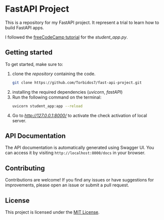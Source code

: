 # FastAPI Project

This is a repository for my FastAPI project. It represent a trial to learn how to build FastAPI apps. 

I followed the [freeCodeCamp tutorial](https://www.youtube.com/watch?v=tLKKmouUams) for the *student_app.py*.


## Getting started

To get started, make sure to:
1. clone the *repository* containing the code.
   ```bash
   git clone https://github.com/Torbidos7/fast-api-project.git
   ```
2. installing the required dependencies (*uvicorn*, *fastAPI*)
3. Run the following command on the terminal:
      ```bash
   uvicorn student_app:app --reload
   ```
4. Go to *http://127.0.0.1:8000/* to activate the check activation of local server.


## API Documentation

The API documentation is automatically generated using Swagger UI. You can access it by visiting `http://localhost:8000/docs` in your browser.

## Contributing

Contributions are welcome! If you find any issues or have suggestions for improvements, please open an issue or submit a pull request.

## License

This project is licensed under the [MIT License](LICENSE).
